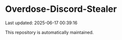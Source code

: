 # Overdose-Discord-Stealer

Last updated: 2025-06-17 00:39:16

This repository is automatically maintained.
